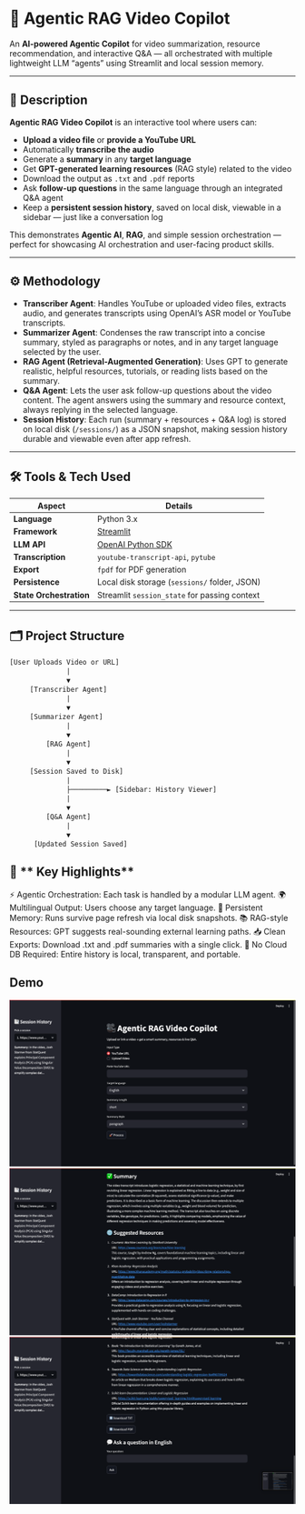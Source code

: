 # 🎥 Agentic RAG Video Copilot

An **AI-powered Agentic Copilot** for video summarization, resource recommendation, and interactive Q&A — all orchestrated with multiple lightweight LLM “agents” using Streamlit and local session memory.

---

## 📌 **Description**

**Agentic RAG Video Copilot** is an interactive tool where users can:
- **Upload a video file** or **provide a YouTube URL**
- Automatically **transcribe the audio**
- Generate a **summary** in any **target language**
- Get **GPT-generated learning resources** (RAG style) related to the video
- Download the output as `.txt` and `.pdf` reports
- Ask **follow-up questions** in the same language through an integrated Q&A agent
- Keep a **persistent session history**, saved on local disk, viewable in a sidebar — just like a conversation log

This demonstrates **Agentic AI**, **RAG**, and simple session orchestration — perfect for showcasing AI orchestration and user-facing product skills.

---

## ⚙️ **Methodology**

- **Transcriber Agent**: Handles YouTube or uploaded video files, extracts audio, and generates transcripts using OpenAI’s ASR model or YouTube transcripts.
- **Summarizer Agent**: Condenses the raw transcript into a concise summary, styled as paragraphs or notes, and in any target language selected by the user.
- **RAG Agent (Retrieval-Augmented Generation)**: Uses GPT to generate realistic, helpful resources, tutorials, or reading lists based on the summary.
- **Q&A Agent**: Lets the user ask follow-up questions about the video content. The agent answers using the summary and resource context, always replying in the selected language.
- **Session History**: Each run (summary + resources + Q&A log) is stored on local disk (`/sessions/`) as a JSON snapshot, making session history durable and viewable even after app refresh.

---

## 🛠️ **Tools & Tech Used**

| Aspect              | Details                                    |
|---------------------|--------------------------------------------|
| **Language**        | Python 3.x                                 |
| **Framework**       | [Streamlit](https://streamlit.io/)         |
| **LLM API**         | [OpenAI Python SDK](https://platform.openai.com/) |
| **Transcription**   | `youtube-transcript-api`, `pytube`         |
| **Export**          | `fpdf` for PDF generation                  |
| **Persistence**     | Local disk storage (`sessions/` folder, JSON) |
| **State Orchestration** | Streamlit `session_state` for passing context |

---

## 🗂️ **Project Structure**


```plaintext
[User Uploads Video or URL]
              |
              ▼
     [Transcriber Agent]
              |
              ▼
     [Summarizer Agent]
              |
              ▼
         [RAG Agent]
              |
              ▼
     [Session Saved to Disk]
              |
              ├─────────► [Sidebar: History Viewer]
              |
              ▼
         [Q&A Agent]
              |
              ▼
      [Updated Session Saved]
```

## 🎯 ** Key Highlights**

⚡ Agentic Orchestration: Each task is handled by a modular LLM agent.
🌍 Multilingual Output: Users choose any target language.
💾 Persistent Memory: Runs survive page refresh via local disk snapshots.
📚 RAG-style Resources: GPT suggests real-sounding external learning paths.
📥 Clean Exports: Download .txt and .pdf summaries with a single click.
🧩 No Cloud DB Required: Entire history is local, transparent, and portable.

## **Demo**

![Main Page](images/Img1.png)
![Summary](images/Img2.png)
![Q&A & Sidebar](images/Img3.png)

